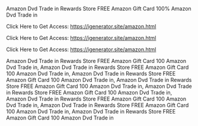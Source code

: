 Amazon Dvd Trade in Rewards Store FREE Amazon Gift Card 100% Amazon Dvd Trade in

Click Here to Get Access: https://igenerator.site/amazon.html

Click Here to Get Access: https://igenerator.site/amazon.html

Click Here to Get Access: https://igenerator.site/amazon.html

Amazon Dvd Trade in Rewards Store FREE Amazon Gift Card 100 Amazon Dvd Trade in, Amazon Dvd Trade in Rewards Store FREE Amazon Gift Card 100 Amazon Dvd Trade in, Amazon Dvd Trade in Rewards Store FREE Amazon Gift Card 100 Amazon Dvd Trade in, Amazon Dvd Trade in Rewards Store FREE Amazon Gift Card 100 Amazon Dvd Trade in, Amazon Dvd Trade in Rewards Store FREE Amazon Gift Card 100 Amazon Dvd Trade in, Amazon Dvd Trade in Rewards Store FREE Amazon Gift Card 100 Amazon Dvd Trade in, Amazon Dvd Trade in Rewards Store FREE Amazon Gift Card 100 Amazon Dvd Trade in, Amazon Dvd Trade in Rewards Store FREE Amazon Gift Card 100 Amazon Dvd Trade in
